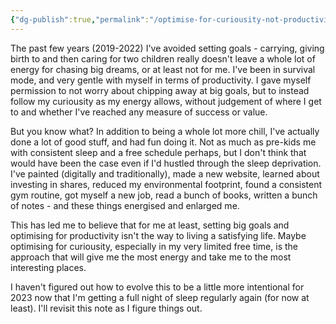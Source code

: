 ```yaml
---
{"dg-publish":true,"permalink":"/optimise-for-curiousity-not-productivity/","title":"Optimise for curiousity, not productivity","tags":["systems"],"updated":"3 January, 2023"}
---
```



The past few years (2019-2022) I've avoided setting goals - carrying, giving birth to and then caring for two children really doesn't leave a whole lot of energy for chasing big dreams, or at least not for me. I've been in survival mode, and very gentle with myself in terms of productivity. I gave myself permission to not worry about chipping away at big goals, but to instead follow my curiousity as my energy allows, without judgement of where I get to and whether I've reached any measure of success or value.

But you know what? In addition to being a whole lot more chill, I've actually done a lot of good stuff, and had fun doing it. Not as much as pre-kids me with consistent sleep and a free schedule perhaps, but I don't think that would have been the case even if I'd hustled through the sleep deprivation. I've painted (digitally and traditionally), made a new website, learned about investing in shares, reduced my environmental footprint, found a consistent gym routine, got myself a new job, read a bunch of books, written a bunch of notes - and these things energised and enlarged me.

This has led me to believe that for me at least, setting big goals and optimising for productivity isn't the way to living a satisfying life. Maybe optimising for curiousity, especially in my very limited free time, is the approach that will give me the most energy and take me to the most interesting places.

I haven't figured out how to evolve this to be a little more intentional for 2023 now that I'm getting a full night of sleep regularly again (for now at least). I'll revisit this note as I figure things out.